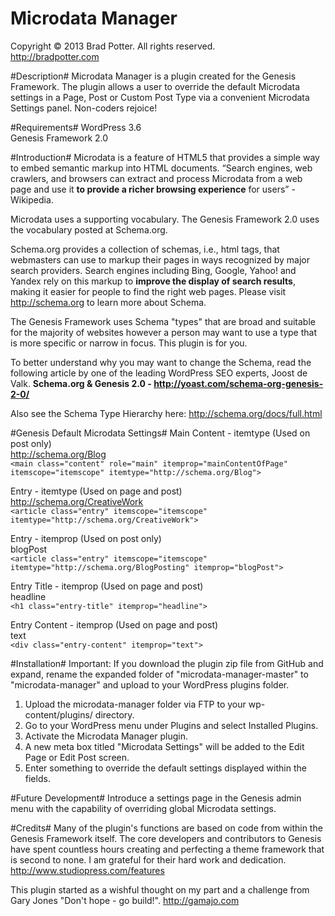 Microdata Manager
=================

Copyright © 2013 Brad Potter. All rights reserved.<br />
http://bradpotter.com

#Description#
Microdata Manager is a plugin created for the Genesis Framework. The plugin allows a user to override the default Microdata settings in a Page, Post or Custom Post Type via a convenient Microdata Settings panel. Non-coders rejoice!

#Requirements#
WordPress 3.6<br />
Genesis Framework 2.0

#Introduction#
Microdata is a feature of HTML5 that provides a simple way to embed semantic markup into HTML documents. “Search engines, web crawlers, and browsers can extract and process Microdata from a web page and use it <strong>to provide a richer browsing experience</strong> for users” - Wikipedia.

Microdata uses a supporting vocabulary. The Genesis Framework 2.0 uses the vocabulary posted at Schema.org.

Schema.org provides a collection of schemas, i.e., html tags, that webmasters can use to markup their pages in ways recognized by major search providers. Search engines including Bing, Google, Yahoo! and Yandex rely on this markup to <strong>improve the display of search results</strong>, making it easier for people to find the right web pages.
Please visit http://schema.org to learn more about Schema.

The Genesis Framework uses Schema "types" that are broad and suitable for the majority of websites however a person may want to use a type that is more specific or narrow in focus. This plugin is for you.

To better understand why you may want to change the Schema, read the following article by one of the leading WordPress SEO experts, Joost de Valk. <strong>Schema.org & Genesis 2.0 - http://yoast.com/schema-org-genesis-2-0/</strong>

Also see the Schema Type Hierarchy here: http://schema.org/docs/full.html

#Genesis Default Microdata Settings#
Main Content - itemtype (Used on post only)<br />
http://schema.org/Blog<br />
`<main class="content" role="main" itemprop="mainContentOfPage" itemscope="itemscope" itemtype="http://schema.org/Blog">`<br />

Entry - itemtype (Used on page and post)<br />
http://schema.org/CreativeWork<br />
`<article class="entry" itemscope="itemscope" itemtype="http://schema.org/CreativeWork">`

Entry - itemprop (Used on post only)<br />
blogPost<br />
`<article class="entry" itemscope="itemscope" itemtype="http://schema.org/BlogPosting" itemprop="blogPost">`

Entry Title - itemprop (Used on page and post)<br />
headline<br />
`<h1 class="entry-title" itemprop="headline">`

Entry Content - itemprop (Used on page and post)<br />
text<br />
`<div class="entry-content" itemprop="text">`


#Installation#
Important: If you download the plugin zip file from GitHub and expand, rename the expanded folder of "microdata-manager-master" to "microdata-manager" and upload to your WordPress plugins folder.

1. Upload the microdata-manager folder via FTP to your wp-content/plugins/ directory.<br />
2. Go to your WordPress menu under Plugins and select Installed Plugins.<br />
3. Activate the Microdata Manager plugin.<br />
4. A new meta box titled "Microdata Settings" will be added to the Edit Page or Edit Post screen.<br />
5. Enter something to override the default settings displayed within the fields.

#Future Development#
Introduce a settings page in the Genesis admin menu with the capability of overriding global Microdata settings.

#Credits#
Many of the plugin's functions are based on code from within the Genesis Framework itself. The core developers and contributors to Genesis have spent countless hours creating and perfecting a theme framework that is second to none. I am grateful for their hard work and dedication. http://www.studiopress.com/features

This plugin started as a wishful thought on my part and a challenge from Gary Jones "Don't hope - go build!". http://gamajo.com
